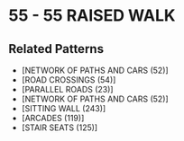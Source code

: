 # 55 - 55 RAISED WALK

## Related Patterns

- [NETWORK OF PATHS AND CARS (52)]
- [ROAD CROSSINGS (54)]
- [PARALLEL ROADS (23)]
- [NETWORK OF PATHS AND CARS (52)]
- [SITTING WALL (243)]
- [ARCADES (119)]
- [STAIR SEATS (125)]
